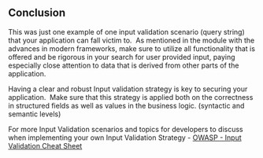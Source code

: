 ## Conclusion

This was just one example of one input validation scenario (query string) that your application can fall victim to.  As mentioned in the module with the advances in modern frameworks, make sure to utilize all functionality that is offered and be rigorous in your search for user provided input, paying especially close attention to data that is derived from other parts of the application.

Having a clear and robust Input validation strategy is key to securing your application.  Make sure that this strategy is applied both on the correctness in structured fields as well as values in the business logic. (syntactic and semantic levels)

For more Input Validation scenarios and topics for developers to discuss when implementing your own Input Validation Strategy - [OWASP - Input Validation Cheat Sheet](https://cheatsheetseries.owasp.org/cheatsheets/Input_Validation_Cheat_Sheet.html)